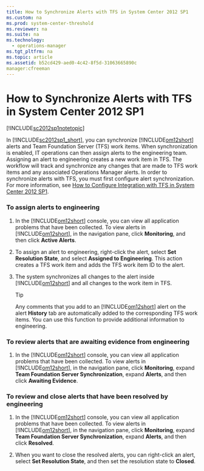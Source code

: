 ```yaml
---
title: How to Synchronize Alerts with TFS in System Center 2012 SP1
ms.custom: na
ms.prod: system-center-threshold
ms.reviewer: na
ms.suite: na
ms.technology: 
  - operations-manager
ms.tgt_pltfrm: na
ms.topic: article
ms.assetid: b52cd429-aed0-4c42-8f5d-31063665890c
manager:cfreeman
---
```

# How to Synchronize Alerts with TFS in System Center 2012 SP1
[!INCLUDE[sc2012sp1notetopic](../../om/manage/includes/sc2012sp1notetopic_md.md)]  
  
In [!INCLUDE[sc2012sp1_short](../../om/manage/includes/sc2012sp1_short_md.md)], you can synchronize [!INCLUDE[om12short](../../om/manage/includes/om12short_md.md)] alerts and Team Foundation Server \(TFS\) work items. When synchronization is enabled, IT operations can then assign alerts to the engineering team. Assigning an alert to engineering creates a new work item in TFS. The workflow will track and synchronize any changes that are made to TFS work items and any associated Operations Manager alerts. In order to synchronize alerts with TFS, you must first configure alert synchronization. For more information, see [How to Configure Integration with TFS in System Center 2012 SP1](../../om/manage/How-to-Configure-Integration-with-TFS-in-System-Center-2012-SP1.md).  
  
### To assign alerts to engineering  
  
1.  In the [!INCLUDE[om12short](../../om/manage/includes/om12short_md.md)] console, you can view all application problems that have been collected. To view alerts in [!INCLUDE[om12short](../../om/manage/includes/om12short_md.md)], in the navigation pane, click **Monitoring**, and then click **Active Alerts**.  
  
2.  To assign an alert to engineering, right\-click the alert, select **Set Resolution State**, and select **Assigned to Engineering**. This action creates a TFS work item and adds the TFS work item ID to the alert.  
  
3.  The system synchronizes all changes to the alert inside [!INCLUDE[om12short](../../om/manage/includes/om12short_md.md)] and all changes to the work item in TFS.  
  
    > [!TIP]  
    > Any comments that you add to an [!INCLUDE[om12short](../../om/manage/includes/om12short_md.md)] alert on the alert **History** tab are automatically added to the corresponding TFS work items. You can use this function to provide additional information to engineering.  
  
### To review alerts that are awaiting evidence from engineering  
  
1.  In the [!INCLUDE[om12short](../../om/manage/includes/om12short_md.md)] console, you can view all application problems that have been collected. To view alerts in [!INCLUDE[om12short](../../om/manage/includes/om12short_md.md)], in the navigation pane, click **Monitoring**, expand **Team Foundation Server Synchronization**, expand **Alerts**, and then click **Awaiting Evidence**.  
  
### To review and close alerts that have been resolved by engineering  
  
1.  In the [!INCLUDE[om12short](../../om/manage/includes/om12short_md.md)] console, you can view all application problems that have been collected. To view alerts in [!INCLUDE[om12short](../../om/manage/includes/om12short_md.md)], in the navigation pane, click **Monitoring**, expand **Team Foundation Server Synchronization**, expand **Alerts**, and then click **Resolved**.  
  
2.  When you want to close the resolved alerts, you can right\-click an alert, select **Set Resolution State**, and then set the resolution state to **Closed**.  
  
